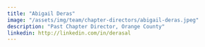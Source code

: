 ```yaml
---
title: "Abigail Deras"
image: "/assets/img/team/chapter-directors/abigail-deras.jpeg"
description: "Past Chapter Director, Orange County"
linkedin: http://linkedin.com/in/derasal
---
```

